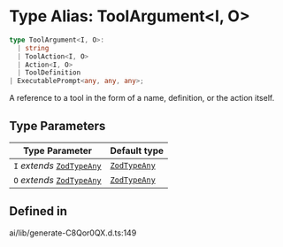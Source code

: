 # Type Alias: ToolArgument\<I, O\>

```ts
type ToolArgument<I, O>: 
  | string
  | ToolAction<I, O>
  | Action<I, O>
  | ToolDefinition
| ExecutablePrompt<any, any, any>;
```

A reference to a tool in the form of a name, definition, or the action itself.

## Type Parameters

| Type Parameter | Default type |
| ------ | ------ |
| `I` *extends* [`ZodTypeAny`](../namespaces/z/type-aliases/ZodTypeAny.md) | [`ZodTypeAny`](../namespaces/z/type-aliases/ZodTypeAny.md) |
| `O` *extends* [`ZodTypeAny`](../namespaces/z/type-aliases/ZodTypeAny.md) | [`ZodTypeAny`](../namespaces/z/type-aliases/ZodTypeAny.md) |

## Defined in

ai/lib/generate-C8Qor0QX.d.ts:149
